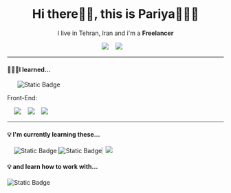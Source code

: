 <h1 align='center'> Hi there👋🏻, this is Pariya👩🏻‍💻</h1>
<p align='center'>I live in Tehran, Iran and i'm a <b>Freelancer</b></p>
<p align='center'>
<a href="www.linkedin.com/in/pariya-shamshiri"><img src="https://img.shields.io/badge/linkedin-%230077B5.svg?&style=for-the-badge&logo=linkedin&logoColor=white"/></a>&nbsp;&nbsp;&nbsp;&nbsp;<a href="mailto:pariyashamshiri@gmail.com?subject=Olá%20Stefany"><img src="https://img.shields.io/badge/gmail-%23D14836.svg?&style=for-the-badge&logo=gmail&logoColor=white"/></a>&nbsp;&nbsp;&nbsp;&nbsp;
</p>

<hr>

<h4>💁🏻‍♀️I learned...</h4>
<p>
  &nbsp;&nbsp;&nbsp;&nbsp;&nbsp;
  <img alt="Static Badge" src="https://img.shields.io/badge/CSharp-239120?style=for-the-badge&logo=csharp&color=rgb(104%2C33%2C122)"> 
  <p>Front-End:</p>
  &nbsp;&nbsp;&nbsp;&nbsp;<img src="https://img.shields.io/badge/html5%20-%23e34f26.svg?&style=for-the-badge&logo=html5&logoColor=white"/> &nbsp;&nbsp;
  <img src="https://img.shields.io/badge/CSS3-1572B6?&style=for-the-badge&logo=css3&logoColor=white"/> &nbsp;&nbsp;
  <img src="https://img.shields.io/badge/JavaScript-F7DF1E?style=for-the-badge&logo=javascript&logoColor=black"/> &nbsp;&nbsp;
</p>
<hr>
<h4>💡 I'm currently learning these...</h4>
<p>&nbsp;&nbsp;&nbsp;&nbsp;<img alt="Static Badge" src="https://img.shields.io/badge/Python-3776AB?style=for-the-badge&logo=python&color=rgb(255%2C212%2C72)">
<img alt="Static Badge" src="https://img.shields.io/badge/jquery-0769AD?style=for-the-badge&logo=jquery&logoColor=rgb(16%2C109%2C175)&color=%23fff" style="border-inline:1px solid gray">&nbsp;&nbsp;<img src="https://img.shields.io/badge/React-20232A?style=for-the-badge&logo=react&logoColor=61DAFB"/></p>
<h4>💡 and learn how to work with...</h4>
<img alt="Static Badge" src="https://img.shields.io/badge/linux-FCC624?style=for-the-badge&logo=linux&color=rgb(115%2C115%2C115)">

